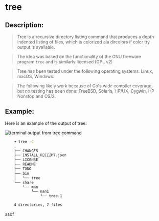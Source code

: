# tree

## Description:
>Tree is a recursive directory listing command that produces a depth indented listing of files, which is colorized ala dircolors if color tty output is available.

>The idea was based on the functionality of the GNU freeware program `tree` and is similarly licensed (GPL v2)

>Tree has been tested under the following operating systems: Linux, macOS, Windows.

>The following likely work because of Go's wide compiler coverage, but no testing has been done: FreeBSD, Solaris, HP/UX, Cygwin, HP Nonstop and OS/2.

## Example:
Here is an example of the output of tree:

![terminal output from tree command](original/tree.jpg)

```sh
    ➜ tree -C
    .
    ├── CHANGES
    ├── INSTALL_RECEIPT.json
    ├── LICENSE
    ├── README
    ├── TODO
    ├── bin
    │   └── tree
    └── share
        └── man
            └── man1
                └── tree.1

    4 directories, 7 files
```

asdf
